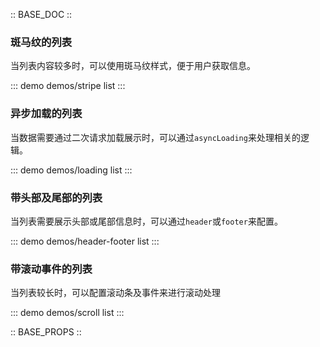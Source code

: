 :: BASE_DOC ::

### 斑马纹的列表

当列表内容较多时，可以使用斑马纹样式，便于用户获取信息。

::: demo demos/stripe list
:::

### 异步加载的列表

当数据需要通过二次请求加载展示时，可以通过`asyncLoading`来处理相关的逻辑。

::: demo demos/loading list
:::

### 带头部及尾部的列表

当列表需要展示头部或尾部信息时，可以通过`header`或`footer`来配置。

::: demo demos/header-footer list
:::

### 带滚动事件的列表

当列表较长时，可以配置滚动条及事件来进行滚动处理

::: demo demos/scroll list
:::

:: BASE_PROPS ::
